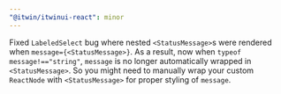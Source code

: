 ```yaml
---
"@itwin/itwinui-react": minor
---
```


Fixed `LabeledSelect` bug where nested `<StatusMessage>`s were rendered when `message={<StatusMessage>}`. As a result, now when `typeof message!=="string"`, `message` is no longer automatically wrapped in `<StatusMessage>`. So you might need to manually wrap your custom `ReactNode` with `<StatusMessage>` for proper styling of `message`.

